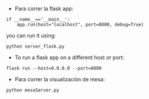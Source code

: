- Para correr la flask app:

```
if __name__=='__main__':
    app.run(host="localhost", port=8000, debug=True)
```
you can run it using: 

```
python server_flask.py
```

- To run a flask app on a different host or port:

```
flask run --host=0.0.0.0 --port=8000
```

- Para correr la visualización de mesa:

```
python mesaServer.py
```
